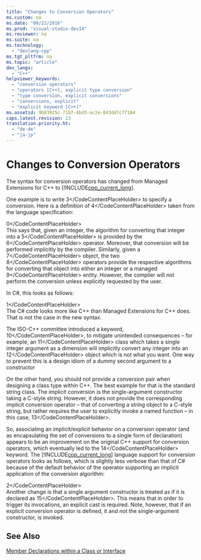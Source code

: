 ```yaml
---
title: "Changes to Conversion Operators"
ms.custom: na
ms.date: "09/22/2016"
ms.prod: "visual-studio-dev14"
ms.reviewer: na
ms.suite: na
ms.technology: 
  - "devlang-cpp"
ms.tgt_pltfrm: na
ms.topic: "article"
dev_langs: 
  - "C++"
helpviewer_keywords: 
  - "conversion operators"
  - "operators [C++], explicit type conversion"
  - "type conversion, explicit conversions"
  - "conversions, explicit"
  - "explicit keyword [C++]"
ms.assetid: 9b83925c-71b7-4bd3-ac2e-843dd7c7f184
caps.latest.revision: 13
translation.priority.ht: 
  - "de-de"
  - "ja-jp"
---
```

# Changes to Conversion Operators
The syntax for conversion operators has changed from Managed Extensions for C++ to [!INCLUDE[cpp_current_long](../vs140/includes/cpp_current_long_md.md)].  
  
 One example is to write <CodeContentPlaceHolder>3\</CodeContentPlaceHolder> to specify a conversion. Here is a definition of <CodeContentPlaceHolder>4\</CodeContentPlaceHolder> taken from the language specification:  
  
<CodeContentPlaceHolder>0\</CodeContentPlaceHolder>  
 This says that, given an integer, the algorithm for converting that integer into a <CodeContentPlaceHolder>5\</CodeContentPlaceHolder> is provided by the <CodeContentPlaceHolder>6\</CodeContentPlaceHolder> operator. Moreover, that conversion will be performed implicitly by the compiler. Similarly, given a <CodeContentPlaceHolder>7\</CodeContentPlaceHolder> object, the two <CodeContentPlaceHolder>8\</CodeContentPlaceHolder> operators provide the respective algorithms for converting that object into either an integer or a managed <CodeContentPlaceHolder>9\</CodeContentPlaceHolder> entity. However, the compiler will not perform the conversion unless explicitly requested by the user.  
  
 In C#, this looks as follows:  
  
<CodeContentPlaceHolder>1\</CodeContentPlaceHolder>  
 The C# code looks more like C++ than Managed Extensions for C++ does. That is not the case in the new syntax.  
  
 The ISO-C++ committee introduced a keyword, <CodeContentPlaceHolder>10\</CodeContentPlaceHolder>, to mitigate unintended consequences – for example, an <CodeContentPlaceHolder>11\</CodeContentPlaceHolder> class which takes a single integer argument as a dimension will implicitly convert any integer into an <CodeContentPlaceHolder>12\</CodeContentPlaceHolder> object which is not what you want. One way to prevent this is a design idiom of a dummy second argument to a constructor  
  
 On the other hand, you should not provide a conversion pair when designing a class type within C++. The best example for that is the standard string class. The implicit conversion is the single-argument constructor taking a C-style string. However, it does not provide the corresponding implicit conversion operator – that of converting a string object to a C-style string, but rather requires the user to explicitly invoke a named function – in this case, <CodeContentPlaceHolder>13\</CodeContentPlaceHolder>.  
  
 So, associating an implicit/explicit behavior on a conversion operator (and as encapsulating the set of conversions to a single form of declaration) appears to be an improvement on the original C++ support for conversion operators, which eventually led to the <CodeContentPlaceHolder>14\</CodeContentPlaceHolder> keyword. The [!INCLUDE[cpp_current_long](../vs140/includes/cpp_current_long_md.md)] language support for conversion operators looks as follows, which is slightly less verbose than that of C# because of the default behavior of the operator supporting an implicit application of the conversion algorithm:  
  
<CodeContentPlaceHolder>2\</CodeContentPlaceHolder>  
 Another change is that a single argument constructor is treated as if it is declared as <CodeContentPlaceHolder>15\</CodeContentPlaceHolder>. This means that in order to trigger its invocations, an explicit cast is required. Note, however, that if an explicit conversion operator is defined, it and not the single-argument constructor, is invoked.  
  
## See Also  
 [Member Declarations within a Class or Interface](../vs140/member-declarations-within-a-class-or-interface--c---cli-.md)